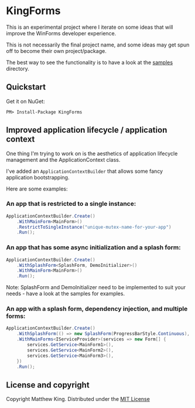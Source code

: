 # KingForms

This is an experimental project where I iterate on some ideas that will improve the WinForms developer experience.

This is not necessarily the final project name, and some ideas may get spun off to become their own project/package.

The best way to see the functionality is to have a look at the [samples](/samples/) directory.

## Quickstart

Get it on NuGet:

```
PM> Install-Package KingForms
```

## Improved application lifecycle / application context

One thing I'm trying to work on is the aesthetics of application lifecycle management and the ApplicationContext class.

I've added an `ApplicationContextBuilder` that allows some fancy application bootstrapping.

Here are some examples:

### An app that is restricted to a single instance:

```csharp
ApplicationContextBuilder.Create()
    .WithMainForm<MainForm>()
    .RestrictToSingleInstance("unique-mutex-name-for-your-app")
    .Run();
```

### An app that has some async initialization and a splash form:

```csharp
ApplicationContextBuilder.Create()
    .WithSplashForm<SplashForm, DemoInitializer>()
    .WithMainForm<MainForm>()
    .Run();
```

Note: SplashForm and DemoInitializer need to be implemented to suit your needs - have a look at the samples for examples.

### An app with a splash form, dependency injection, and multiple forms:

```csharp
ApplicationContextBuilder.Create()
    .WithSplashForm(() => new SplashForm(ProgressBarStyle.Continuous), new DemoInitializer())
    .WithMainForms<IServiceProvider>(services => new Form[] {
        services.GetService<MainForm1>(),
        services.GetService<MainForm2>(),
        services.GetService<MainForm3>(),
    })
    .Run();
```

## License and copyright

Copyright Matthew King.
Distributed under the [MIT License](http://opensource.org/licenses/MIT)

